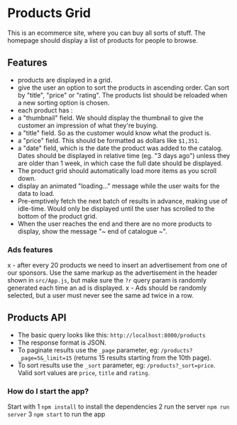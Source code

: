 # Products Grid

This is an ecommerce site, where you can buy all sorts of stuff. The homepage should display a list of products for people to browse.

## Features

- products are displayed in a grid.
- give the user an option to sort the products in ascending order. Can sort by "title", "price" or "rating". The products list should be reloaded when a new sorting option is chosen.
- each product has :
- a "thumbnail" field. We should display the thumbnail to give the customer an impression of what they're buying.
- a "title" field. So as the customer would know what the product is.
- a "price" field. This should be formatted as dollars like `$1,351`.
- a "date" field, which is the date the product was added to the catalog. Dates should be displayed in relative time (eg. "3 days ago") unless they are older than 1 week, in which case the full date should be displayed.
- The product grid should automatically load more items as you scroll down.
- display an animated "loading..." message while the user waits for the data to load.
- Pre-emptively fetch the next batch of results in advance, making use of idle-time. Would only be displayed until the user has scrolled to the bottom of the product grid.
- When the user reaches the end and there are no more products to display, show the message "~ end of catalogue ~".

### Ads features

x - after every 20 products we need to insert an advertisement from one of our sponsors. Use the same markup as the advertisement in the header shown in `src/App.js`, but make sure the `?r` query param is randomly generated each time an ad is displayed.
x - Ads should be randomly selected, but a user must never see the same ad twice in a row.

## Products API

- The basic query looks like this: `http://localhost:8000/products`
- The response format is JSON.
- To paginate results use the `_page` parameter, eg: `/products?_page=5&_limit=15` (returns 15 results starting from the 10th page).
- To sort results use the `_sort` parameter, eg: `/products?_sort=price`. Valid sort values are `price`, `title` and `rating`.

### How do I start the app?

Start with
1 `npm install` to install the dependencies
2 run the server `npm run server`
3 `npm start` to run the app

